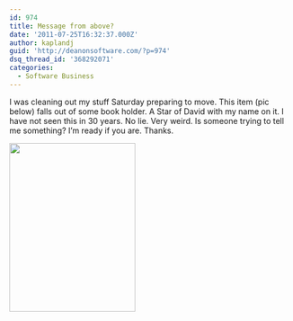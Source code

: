 ```yaml
---
id: 974
title: Message from above?
date: '2011-07-25T16:32:37.000Z'
author: kaplandj
guid: 'http://deanonsoftware.com/?p=974'
dsq_thread_id: '368292071'
categories:
  - Software Business
---
```

I was cleaning out my stuff Saturday preparing to move. This item (pic below) falls out of some book holder. A Star of David with my name on it. I have not seen this in 30 years. No lie. Very weird. Is someone trying to tell me something? I’m ready if you are. Thanks.

<a href="http://deanonsoftware.com/?attachment_id=975" rel="attachment wp-att-975"><img class="alignnone size-medium wp-image-975" title="star" src="http://deanonsoftware.com/wp-content/uploads/2011/07/star-224x300.jpg" alt="" width="224" height="300" srcset="http://deanonsoftware.com/wp-content/uploads/2011/07/star-224x300.jpg 224w, http://deanonsoftware.com/wp-content/uploads/2011/07/star.jpg 478w" sizes="(max-width: 224px) 100vw, 224px" /></a>
